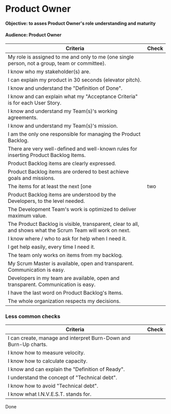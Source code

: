 # Product Owner
#### Objective: to asses Product Owner's role understanding and maturity
#### Audience: Product Owner

| Criteria | Check |
|--|--|
| My role is assigned to me and only to me (one single person, not a group, team or committee). | |
| I know who my stakeholder(s) are. | |
| I can explain my product in 30 seconds (elevator pitch). | |
| I know and understand the "Definition of Done". | |
| I know and can explain what my "Acceptance Criteria" is for each User Story. | |
| I know and understand my Team(s)'s working agreements. |  |
| I know and understand my Team(s)'s mission. |  |
| I am the only one responsible for managing the Product Backlog. | |
| There are very well-defined and well-known rules for inserting Product Backlog Items. | |
| Product Backlog items are clearly expressed. | |
| Product Backlog items are ordered to best achieve goals and missions. | |
| The items for at least the next [one|two|three] Sprints are estimated and properly specified. | |
| Product Backlog items are understood by the Developers, to the level needed. | |
| The Development Team's work is optimized to deliver maximum value. | |
| The Product Backlog is visible, transparent, clear to all, and shows what the Scrum Team will work on next. | |
| I know where / who to ask for help when I need it. | |
| I get help easily, every time I need it. |  |
| The team only works on items from my backlog. | |
| My Scrum Master is available, open and transparent. Communication is easy. |  |
| Developers in my team are available, open and transparent. Communication is easy. |  |
| I have the last word on Product Backlog's Items. | |
| The whole organization respects my decisions. | ||

### Less common checks

| Criteria | Check |
|--|--|
| I can create, manage and interpret Burn-Down and Burn-Up charts. | |
| I know how to measure velocity. | |
| I know how to calculate capacity. | |
| I know and can explain the "Definition of Ready". | |
| I understand the concept of "Technical debt". | |
| I know how to avoid "Technical debt". | |
| I know what I.N.V.E.S.T. stands for. | ||

Done

